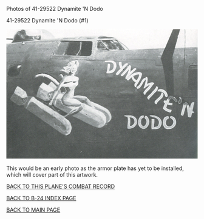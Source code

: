 
Photos of 41-29522 Dynamite 'N Dodo






 




41-29522 Dynamite 'N Dodo (#1)   
  

![](41-29522.jpg)  

This would be an early photo as the armor plate has yet to be installed, which will cover part of this artwork.  
  

[BACK TO THIS PLANE'S COMBAT RECORD](b24s/41-29522.md)  

[BACK TO B-24 INDEX PAGE](000b24s.md)  

[BACK TO MAIN PAGE](index.html)


